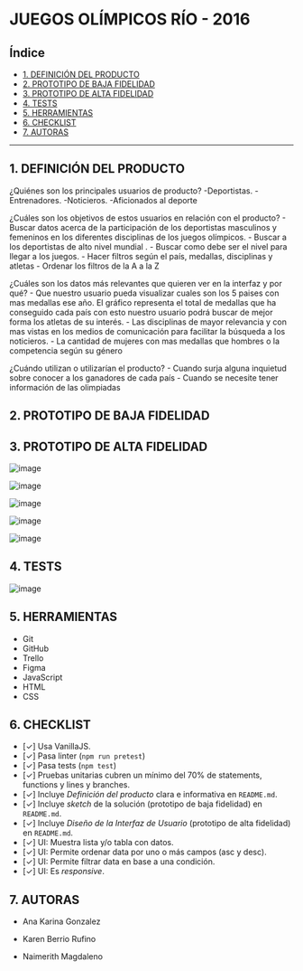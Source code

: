 # JUEGOS OLÍMPICOS RÍO - 2016

## Índice

* [1. DEFINICIÓN DEL PRODUCTO](#1-DEFINICIÓN-DEL-PRODUCTO)
* [2. PROTOTIPO DE BAJA FIDELIDAD](#2-PROTOTIPO-DE-BAJA-FIDELIDAD)
* [3. PROTOTIPO DE ALTA FIDELIDAD](#3-PROTOTIPO-DE-ALTA-FIDELIDAD)
* [4. TESTS](#4-TESTS)
* [5. HERRAMIENTAS](#5-HERRAMIENTAS)
* [6. CHECKLIST](#6-CHECKLIST)
* [7. AUTORAS](#7-AUTORAS)

***

## 1. DEFINICIÓN DEL PRODUCTO

  ¿Quiénes son los principales usuarios de producto?
    -Deportistas.
    -Entrenadores.
    -Noticieros.
    -Aficionados al deporte

  ¿Cuáles son los objetivos de estos usuarios en relación con el producto?
    - Buscar datos acerca de la participación de los deportistas masculinos y femeninos en los diferentes disciplinas de los juegos olímpicos.
    - Buscar a los deportistas de alto nivel mundial .
    - Buscar como debe ser el nivel para llegar a los juegos.
    - Hacer filtros según el país, medallas, disciplinas y atletas
    - Ordenar los filtros de la A a la Z

  ¿Cuáles son los datos más relevantes que quieren ver en la interfaz y por qué?
    - Que nuestro usuario pueda visualizar cuales son los 5 paises con mas medallas ese año. El gráfico representa el total de medallas que ha conseguido cada país con esto   nuestro usuario podrá buscar de mejor forma los atletas de su interés.
    - Las disciplinas de mayor relevancia y con mas vistas en los medios de comunicación para facilitar la búsqueda a los noticieros.
    - La cantidad de mujeres con mas medallas que hombres o la competencia según su género

  ¿Cuándo utilizan o utilizarían el producto?
    - Cuando surja alguna inquietud sobre conocer a los ganadores de cada país
    - Cuando se necesite tener información de las olimpiadas

## 2. PROTOTIPO DE BAJA FIDELIDAD



## 3. PROTOTIPO DE ALTA FIDELIDAD

![image](https://user-images.githubusercontent.com/91863929/145941109-37e650db-cb75-42e2-b3d7-a90bde1eb36b.png)

![image](https://user-images.githubusercontent.com/91863929/145941214-4010d29a-9155-48eb-909e-98d88eb7534a.png)

![image](https://user-images.githubusercontent.com/91863929/145941312-1f3c9289-d245-419b-a80d-fb2591d17bd1.png)

![image](https://user-images.githubusercontent.com/91863929/145941598-d72f16ec-aef2-40a6-b36b-41c14935aec2.png)

![image](https://user-images.githubusercontent.com/91863929/145941670-d6e50475-fd03-4db5-9fc8-967c36036575.png)

## 4. TESTS

![image](https://user-images.githubusercontent.com/91863929/145940435-9fe6b171-908e-4de8-b1a7-fb7e65c12ae8.png)

## 5. HERRAMIENTAS

  * Git
  * GitHub
  * Trello
  * Figma
  * JavaScript
  * HTML
  * CSS

## 6. CHECKLIST

  * [✓] Usa VanillaJS.
  * [✓] Pasa linter (`npm run pretest`)
  * [✓] Pasa tests (`npm test`)
  * [✓] Pruebas unitarias cubren un mínimo del 70% de statements, functions y
    lines y branches.
  * [✓] Incluye _Definición del producto_ clara e informativa en `README.md`.
  * [✓] Incluye _sketch_ de la solución (prototipo de baja fidelidad) en
    `README.md`.
  * [✓] Incluye _Diseño de la Interfaz de Usuario_ (prototipo de alta fidelidad)
    en `README.md`.
  * [✓] UI: Muestra lista y/o tabla con datos.
  * [✓] UI: Permite ordenar data por uno o más campos (asc y desc).
  * [✓] UI: Permite filtrar data en base a una condición.
  * [✓] UI: Es _responsive_.


## 7. AUTORAS

  - Ana Karina Gonzalez

  - Karen Berrio Rufino

  - Naimerith Magdaleno
